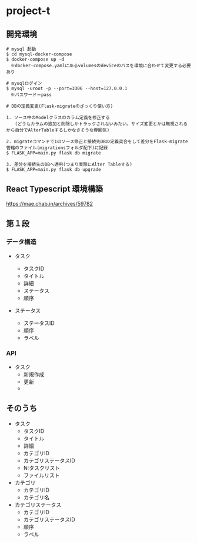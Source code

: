 # project-t

## 開発環境

```
# mysql 起動
$ cd mysql-docker-compose
$ docker-compose up -d
　※docker-compose.yamlにあるvolumesのdeviceのパスを環境に合わせて変更する必要あり

# mysqlログイン
$ mysql -uroot -p --port=3306 --host=127.0.0.1
　※パスワード＝pass

# DBの定義変更(Flask-migrateのざっくり使い方)

1. ソース中のModelクラスのカラム定義を修正する
　　(どうもカラムの追加と削除しかトラックされないみたい。サイズ変更とかは無視されるから自分でAlterTableするしかなさそうな雰囲気)

2. migrateコマンドで1のソース修正と接続先DBの定義突合をして差分をFlask-migrate管轄のファイル(migrationsフォルダ配下)に記録
$ FLASK_APP=main.py flask db migrate

3. 差分を接続先のDBへ適用(つまり実際にAlter Tableする)
$ FLASK_APP=main.py flask db upgrade

```

## React Typescript 環境構築
https://mae.chab.in/archives/59782



## 第１段

### データ構造

- タスク
    - タスクID
    - タイトル
    - 詳細
    - ステータス
    - 順序

- ステータス
    - ステータスID
    - 順序
    - ラベル

### API

- タスク
    - 新規作成
    - 更新
    - 

## そのうち
- タスク
    - タスクID
    - タイトル
    - 詳細
    - カテゴリID
    - カテゴリステータスID
    - N:タスクリスト
    - ファイルリスト
- カテゴリ
    - カテゴリID
    - カテゴリ名
- カテゴリステータス
    - カテゴリID
    - カテゴリステータスID
    - 順序
    - ラベル
